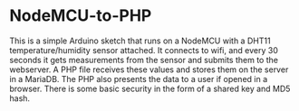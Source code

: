 # NodeMCU-to-PHP

This is a simple Arduino sketch that runs on a NodeMCU with a DHT11 temperature/humidity sensor attached. It connects to wifi, and every 30 seconds it gets measurements from the sensor and submits them to the webserver. A PHP file receives these values and stores them on the server in a MariaDB. The PHP also presents the data to a user if opened in a browser. There is some basic security in the form of a shared key and MD5 hash.
